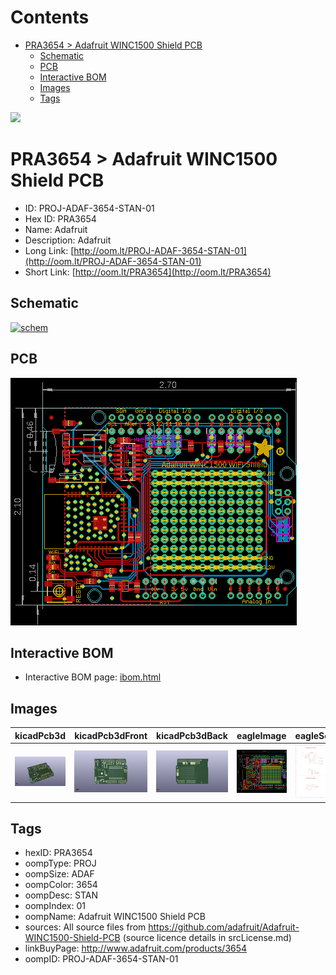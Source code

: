 



Contents
========

* [PRA3654 > Adafruit WINC1500 Shield PCB](#pra3654--adafruit-winc1500-shield-pcb)
	* [Schematic](#schematic)
	* [PCB](#pcb)
	* [Interactive BOM](#interactive-bom)
	* [Images](#images)
	* [Tags](#tags)
  
![][im]
# PRA3654 > Adafruit WINC1500 Shield PCB

- ID: PROJ-ADAF-3654-STAN-01
- Hex ID: PRA3654
- Name: Adafruit
- Description: Adafruit
- Long Link: [http://oom.lt/PROJ-ADAF-3654-STAN-01](http://oom.lt/PROJ-ADAF-3654-STAN-01)
- Short Link: [http://oom.lt/PRA3654](http://oom.lt/PRA3654)

## Schematic
  
[![schem](eagleSchemImage.png)](eagleSchemImage.png)
## PCB
  
[![pcb](eagleImage.png)](eagleImage.png)
## Interactive BOM

- Interactive BOM page: [ibom.html](https://htmlpreview.github.io/?https://github.com/oomlout/oomlout_OOMP_projects/blob/main/PROJ-ADAF-3654-STAN-01/kicad/bom/ibom.html)

## Images
  
  

|kicadPcb3d|kicadPcb3dFront|kicadPcb3dBack|eagleImage|eagleSchemImage|
| :---: | :---: | :---: | :---: | :---: |
|[![kicadPcb3d](kicadPcb3d_140.png)](kicadPcb3d.png)|[![kicadPcb3dFront](kicadPcb3dFront_140.png)](kicadPcb3dFront.png)|[![kicadPcb3dBack](kicadPcb3dBack_140.png)](kicadPcb3dBack.png)|[![eagleImage](eagleImage_140.png)](eagleImage.png)|[![eagleSchemImage](eagleSchemImage_140.png)](eagleSchemImage.png)|

## Tags

- hexID: PRA3654
- oompType: PROJ
- oompSize: ADAF
- oompColor: 3654
- oompDesc: STAN
- oompIndex: 01
- oompName: Adafruit WINC1500 Shield PCB
- sources: All source files from https://github.com/adafruit/Adafruit-WINC1500-Shield-PCB (source licence details in srcLicense.md)
- linkBuyPage: http://www.adafruit.com/products/3654
- oompID: PROJ-ADAF-3654-STAN-01



[im]: kicadPcb3d_450.png

